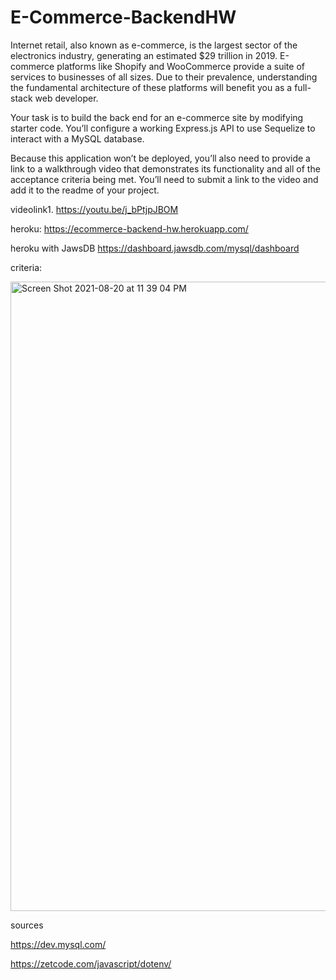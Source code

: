 # E-Commerce-BackendHW
Internet retail, also known as e-commerce, is the largest sector of the electronics industry, generating an estimated $29 trillion in 2019. E-commerce platforms like Shopify and WooCommerce provide a suite of services to businesses of all sizes. Due to their prevalence, understanding the fundamental architecture of these platforms will benefit you as a full-stack web developer.

Your task is to build the back end for an e-commerce site by modifying starter code. You’ll configure a working Express.js API to use Sequelize to interact with a MySQL database.

Because this application won’t be deployed, you’ll also need to provide a link to a walkthrough video that demonstrates its functionality and all of the acceptance criteria being met. You’ll need to submit a link to the video and add it to the readme of your project.

videolink1.  https://youtu.be/j_bPtjpJBOM

heroku: https://ecommerce-backend-hw.herokuapp.com/

heroku with JawsDB https://dashboard.jawsdb.com/mysql/dashboard








criteria:


<img width="1007" alt="Screen Shot 2021-08-20 at 11 39 04 PM" src="https://user-images.githubusercontent.com/85514179/130309364-710a8153-f309-4192-affc-a6d8a690e738.png">


sources 


https://dev.mysql.com/


https://zetcode.com/javascript/dotenv/

